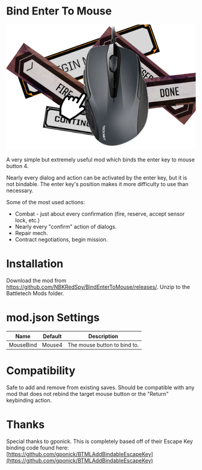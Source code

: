 # Bind Enter To Mouse


![Banner](./Media/Banner.png)


A very simple but extremely useful mod which binds the enter key to mouse button 4.

Nearly every dialog and action can be activated by the enter key, but it is not bindable.  The enter key's position makes it more difficulty to use than necessary.

Some of the most used actions:
* Combat - just about every confirmation (fire, reserve, accept sensor lock, etc.)
* Nearly every "confirm" action of dialogs.
* Repair mech.
* Contract negotiations, begin mission.


# Installation
Download the mod from https://github.com/NBKRedSpy/BindEnterToMouse/releases/.  Unzip to the Battletech Mods folder.

# mod.json Settings

|Name|Default|Description|
|--|--|--|
|MouseBind|Mouse4|The mouse button to bind to.  |

# Compatibility 
Safe to add and remove from existing saves.
Should be compatible with any mod that does not rebind the target mouse button or the "Return" keybinding action.


# Thanks

Special thanks to gponick.  This is completely based off of their Escape Key binding code found here:
[https://github.com/gponick/BTMLAddBindableEscapeKey](https://github.com/gponick/BTMLAddBindableEscapeKey)
